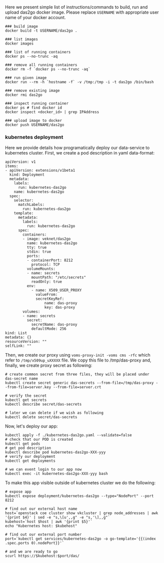 Here we present simple list of instructions/commands to build, run and upload
das2go docker image. Please replace `USERNAME` with appropriate user name
of your docker account.

```
### build image
docker build -t USERNAME/das2go .

### list images
docker images

### list of running containers
docker ps --no-trunc -aq

### remove all running containers
docker rm -f `docker ps --no-trunc -aq`

### run given image
docker run --rm -h `hostname -f` -v /tmp:/tmp -i -t das2go /bin/bash

### remove existing image
docker rmi das2go

### inspect running container
docker ps # find docker id
docker inspect <docker_id> | grep IPAddress

### upload image to docker
docker push USERNAME/das2go
```

### kubernetes deployment
Here we provide details how programatically deploy our data-service to
kubernetes cluster. First, we create a pod description in yaml data-format:
```
apiVersion: v1
items:
- apiVersion: extensions/v1beta1
  kind: Deployment
  metadata:
    labels:
      run: kubernetes-das2go
    name: kubernetes-das2go
  spec:
    selector:
      matchLabels:
        run: kubernetes-das2go
    template:
      metadata:
        labels:
          run: kubernetes-das2go
      spec:
        containers:
        - image: veknet/das2go
          name: kubernetes-das2go
          tty: true
          stdin: true
          ports:
          - containerPort: 8212
            protocol: TCP
          volumeMounts:
          - name: secrets
            mountPath: "/etc/secrets"
            readOnly: true
          env:
            - name: X509_USER_PROXY
              valueFrom:
              secretKeyRef:
                  name: das-proxy
                  key: das-proxy
        volumes:
        - name: secrets
          secret:
            secretName: das-proxy
            defaultMode: 256
kind: List
metadata: {}
resourceVersion: ""
selfLink: ""
```

Then, we create our proxy using `voms-proxy-init -voms cms -rfc` which refer to
`/tmp/x509up_uXXXXX` file. We copy this file to /tmp/das-proxy and, finally, we create proxy secret as following:
```
# create common secret from three files, they will be placed under das-secret name
kubectl create secret generic das-secrets --from-file=/tmp/das-proxy --from-file=server.key --from-file=server.crt

# verify the secret
kubectl get secrets
kubectl describe secret/das-secrets

# later we can delete if we wish as following
kubectl delete secret/das-secrets
```

Now, let's deploy our app:
```
kubectl apply -f ./kubernetes-das2go.yaml --validate=false
# check that our POD is created
kubectl get pods
# get pod description
kubectl describe pod kubernetes-das2go-XXX-yyy
# verify our deployment
kubectl get deployments

# we can event login to our app now
kubectl exec -it kubernetes-das2go-XXX-yyy bash
```
To make this app visible outside of kubernetes cluster we do the following:
```
# expose app
kubectl expose deployment/kubernetes-das2go --type="NodePort" --port 8212

# find out our external host name
host=`openstack coe cluster show vkcluster | grep node_addresses | awk '{print $4}' | sed -e "s,\[u',,g" -e "s,'\],,g"`
kubehost=`host $host | awk '{print $5}'`
echo "Kubernetes host: $kubehost"

# find out our external port number
port=`kubectl get services/kubernetes-das2go -o go-template='{{(index .spec.ports 0).nodePort}}'`

# and we are ready to go
scurl https://$kubehost:$port/das/
```

